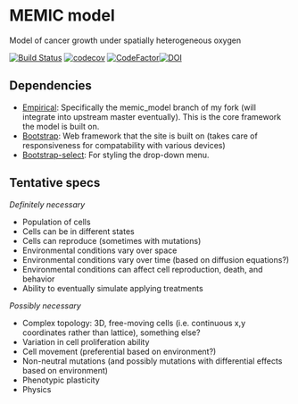 # MEMIC model
Model of cancer growth under spatially heterogeneous oxygen

[![Build Status](https://travis-ci.com/emilydolson/memic_model.svg?branch=master)](https://travis-ci.com/emilydolson/memic_model) [![codecov](https://codecov.io/gh/emilydolson/memic_model/branch/master/graph/badge.svg)](https://codecov.io/gh/emilydolson/memic_model) [![CodeFactor](https://www.codefactor.io/repository/github/emilydolson/memic_model/badge)](https://www.codefactor.io/repository/github/emilydolson/memic_model)[![DOI](https://zenodo.org/badge/DOI/10.5281/zenodo.3633395.svg)](https://doi.org/10.5281/zenodo.3633395)



## Dependencies

-   [Empirical](https://github.com/emilydolson/Empirical/tree/memic_model): Specifically the memic_model branch of my fork (will integrate into upstream master eventually). This is the core framework the model is built on.
-   [Bootstrap](https://getbootstrap.com/): Web framework that the site is built on (takes care of responsiveness for compatability with various devices)
-   [Bootstrap-select](https://developer.snapappointments.com/bootstrap-select/): For styling the drop-down menu.

## Tentative specs

*Definitely necessary*
-   Population of cells
-   Cells can be in different states
-   Cells can reproduce (sometimes with mutations)
-   Environmental conditions vary over space
-   Environmental conditions vary over time (based on diffusion equations?)
-   Environmental conditions can affect cell reproduction, death, and behavior
-   Ability to eventually simulate applying treatments

*Possibly necessary*
-   Complex topology: 3D, free-moving cells (i.e. continuous x,y coordinates rather than lattice), something else?
-   Variation in cell proliferation ability
-   Cell movement (preferential based on environment?)
-   Non-neutral mutations (and possibly mutations with differential effects based on environment)
-   Phenotypic plasticity
-   Physics
